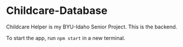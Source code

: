 # Childcare-Database
Childcare Helper is my BYU-Idaho Senior Project. This is the backend.

To start the app, run `npm start` in a new terminal.
